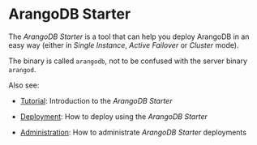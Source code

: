 # ArangoDB Starter

The _ArangoDB Starter_ is a tool that can help you deploy ArangoDB in an easy way
(either in _Single Instance_, _Active Failover_ or _Cluster_ mode).

The binary is called `arangodb`, not to be confused with the server binary `arangod`.

Also see:

- [Tutorial](../../Tutorials/Starter/README.md):
  Introduction to the _ArangoDB Starter_

- [Deployment](../../Deployment/ArangoDBStarter/README.md):
  How to deploy using the _ArangoDB Starter_

- [Administration](../../Administration/Starter/README.md):
  How to administrate _ArangoDB Starter_ deployments
